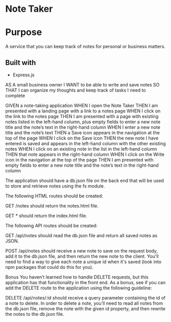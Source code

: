 # Note Taker

# Purpose
A service that you can keep track of notes for personal or business matters.

## Built with
* Express.js


AS A small business owner
I WANT to be able to write and save notes
SO THAT I can organize my thoughts and keep track of tasks I need to complete


GIVEN a note-taking application
WHEN I open the Note Taker
THEN I am presented with a landing page with a link to a notes page
WHEN I click on the link to the notes page
THEN I am presented with a page with existing notes listed in the left-hand column, plus empty fields to enter a new note title and the note’s text in the right-hand column
WHEN I enter a new note title and the note’s text
THEN a Save icon appears in the navigation at the top of the page
WHEN I click on the Save icon
THEN the new note I have entered is saved and appears in the left-hand column with the other existing notes
WHEN I click on an existing note in the list in the left-hand column
THEN that note appears in the right-hand column
WHEN I click on the Write icon in the navigation at the top of the page
THEN I am presented with empty fields to enter a new note title and the note’s text in the right-hand column

<!-- Thank you for the submission Tyler, you have a solid foundation for your Note Taker. When I went to try and create a note I receive an error in the console log regarding the POST route and there was also an error regarding the GET route.  Please see below: 


index.js:37          POST https://desolate-reaches-35174.herokuapp.com/api/notes 404 (Not Found)
saveNote @ index.js:37
handleNoteSave @ index.js:74


GET https://desolate-reaches-35174.herokuapp.com/api/notes 500 (Internal Server Error)

Thus, I was unable to create or save my notes, which in turn affects the ability of the front-end to connect to the backend, to create the unique IDs. 

As you continue to work and develop this application, remember to commit often and be descriptive about what you are working on. Also, your README needs a screenshot or two and the link to your deployed application. Don't get discouraged Tyler, you can do this!! --Central Grader Shelby -->

The application should have a db.json file on the back end that will be used to store and retrieve notes using the fs module.

The following HTML routes should be created:

GET /notes should return the notes.html file.

GET * should return the index.html file.

The following API routes should be created:

GET /api/notes should read the db.json file and return all saved notes as JSON.

POST /api/notes should receive a new note to save on the request body, add it to the db.json file, and then return the new note to the client. You'll need to find a way to give each note a unique id when it's saved (look into npm packages that could do this for you).


Bonus
You haven’t learned how to handle DELETE requests, but this application has that functionality in the front end. As a bonus, see if you can add the DELETE route to the application using the following guideline:

DELETE /api/notes/:id should receive a query parameter containing the id of a note to delete. In order to delete a note, you'll need to read all notes from the db.json file, remove the note with the given id property, and then rewrite the notes to the db.json file.